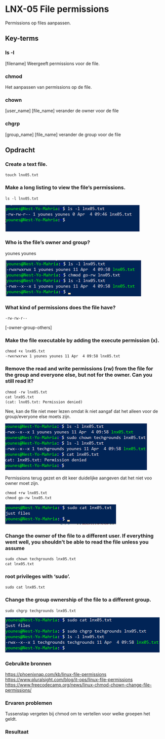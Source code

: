 # LNX-05 File permissions  
Permissions op files aanpassen.

## Key-terms
### ls -l  
[filename] Weergeeft permissions voor de file.

### chmod   
Het aanpassen van permissions op de file.

### chown  
[user_name] [file_name] verander de owner voor de file

### chgrp  
[group_name] [file_name] verander de group voor de file


## Opdracht

### Create a text file.
```
touch lnx05.txt
```

### Make a long listing to view the file’s permissions. 
```
ls -l lnx05.txt
```

![resultaat](/00_includes/LNX-05-resultaat.png "resultaat")

### Who is the file’s owner and group? 
younes younes

![resultaat2](/00_includes/LNX-05-resultaat2.png "resultaat2")

### What kind of permissions does the file have?
```
-rw-rw-r--
```
[-owner-group-others]



### Make the file executable by adding the execute permission (x).
```
chmod +x lnx05.txt
-rwxrwxrwx 1 younes younes 11 Apr  4 09:58 lnx05.txt
```

### Remove the read and write permissions (rw) from the file for the group and everyone else, but not for the owner. Can you still read it?
```
chmod -rw lnx05.txt
cat lnx05.txt 
(cat: lnx05.txt: Permission denied)
```

Nee, kan de file niet meer lezen omdat ik niet aangaf dat het alleen voor de group/everyone else moets zijn.

![resultaat3](/00_includes/LNX-05-resultaat3.png "resultaat3")

Permissions terug gezet en dit keer duidelijke aangeven dat het niet voo owner moet zijn.
```
chmod +rw lnx05.txt
chmod go-rw lnx05.txt
```

![resultaat4](/00_includes/LNX-05-resultaat4.png "resultaat4")

### Change the owner of the file to a different user. If everything went well, you shouldn’t be able to read the file unless you assume 
```
sudo chown techgrounds lnx05.txt
cat lnx05.txt
```

### root privileges with ‘sudo’.
```
sudo cat lnx05.txt
```

### Change the group ownership of the file to a different group.

```
sudo chgrp techgrounds lnx05.txt
```

![resultaat5](/00_includes/LNX-05-resultaat5.png "resultaat5")

### Gebruikte bronnen
https://phoenixnap.com/kb/linux-file-permissions
https://www.pluralsight.com/blog/it-ops/linux-file-permissions
https://www.freecodecamp.org/news/linux-chmod-chown-change-file-permissions/

### Ervaren problemen  
Tussenstap vergeten bij chmod om te vertellen voor welke groepen het geldt.

### Resultaat




